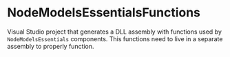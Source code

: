 
# NodeModelsEssentialsFunctions

Visual Studio project that generates a DLL assembly with functions used by `NodeModelsEssentials` components. This functions need to live in a separate assembly to properly function.
